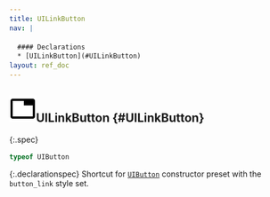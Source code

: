 ```yaml
---
title: UILinkButton
nav: |

  #### Declarations
  * [UILinkButton](#UILinkButton)
layout: ref_doc
---
```


## ![](/assets/icons/spec-var.svg)UILinkButton {#UILinkButton}
{:.spec}

```typescript
typeof UIButton
```
{:.declarationspec}
Shortcut for [`UIButton`](./UIButton) constructor preset with the `button_link` style set.

